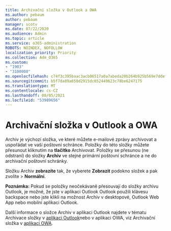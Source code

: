 ```yaml
---
title: Archivační složka v Outlook a OWA
ms.author: pebaum
author: pebaum
manager: scotv
ms.date: 07/22/2020
ms.audience: Admin
ms.topic: article
ms.service: o365-administration
ROBOTS: NOINDEX, NOFOLLOW
localization_priority: Priority
ms.collection: Adm_O365
ms.custom:
- "1903"
- "3100008"
ms.openlocfilehash: c74f3c395baac3acb06517a0a7abeda20b264b925b569e7ddef16efbbafa8e25
ms.sourcegitcommit: b5f7da89a650d2915dc652449623c78be6247175
ms.translationtype: MT
ms.contentlocale: cs-CZ
ms.lasthandoff: 08/05/2021
ms.locfileid: "53989656"
---
```

# <a name="archive-folder-in-outlook-and-owa"></a>Archivační složka v Outlook a OWA

Archiv je výchozí složka, ve které můžete e-mailové zprávy archivovat a uspořádat ve vaší poštovní schránce. Položky do této složky můžete přesunout kliknutím na  **tlačítko**  Archivovat. Položky se přesunou (ne odstraní) do složky **Archiv** ve stejné primární poštovní schránce a ne do archivační poštovní schránky.

Složku Archiv **zobrazíte** tak, že vyberete **Zobrazit** podokno složek a pak zvolíte  >   **Normální**.

**Poznámka:** Pokud se položky neočekávaně přesouvají do složky archivu Outlook, je možné, že jste v aplikaci Outlook  Outlook použili klávesu backspace nebo jste klikli na možnost Archiv v desktopové, Outlook Web App nebo mobilní aplikaci Outlook.

Další informace o složce Archiv v aplikaci Outlook najdete v tématu Archivace složky v [aplikaci Outlook](https://support.office.com/article/archive-in-outlook-for-windows-25f75777-3cdc-4c77-9783-5929c7b47028)nebo v aplikaci OWA, viz Archivační složka v [aplikaci OWA](https://support.office.com/article/organize-your-inbox-with-archive-sweep-and-other-tools-in-outlook-on-the-web-49b26f63-6399-4b4a-a580-14b9b1efe96d?ui=en-US&rs=en-US&ad=US).